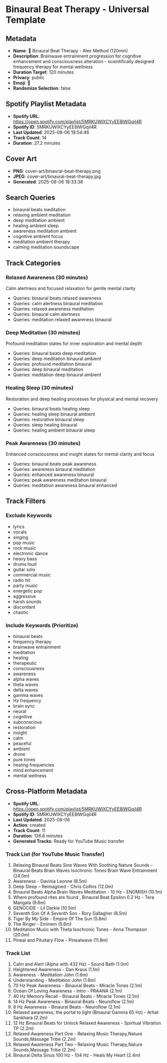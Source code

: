 # Binaural Beat Therapy - Universal Template

## Metadata

- **Name**: 🧬 Binaural Beat Therapy - Alex Method (120min)
- **Description**: Brainwave entrainment progression for cognitive enhancement and consciousness alteration - scientifically designed frequency therapy for mental wellness
- **Duration Target**: 120 minutes
- **Privacy**: public
- **Emoji**: 🧬
- **Randomize Selection**: false



## Spotify Playlist Metadata
- **Spotify URL**: https://open.spotify.com/playlist/5MRKUWlXCYyEE8IWGqiI4R
- **Spotify ID**: 5MRKUWlXCYyEE8IWGqiI4R
- **Last Updated**: 2025-08-06 18:54:46
- **Track Count**: 14
- **Duration**: 27.2 minutes
## Cover Art
- **PNG**: cover-art/binaural-beat-therapy.png
- **JPEG**: cover-art/binaural-beat-therapy.jpg
- **Generated**: 2025-08-06 18:33:38

## Search Queries
- binaural beats meditation
- relaxing ambient meditation
- deep meditation ambient
- healing ambient sleep
- awareness meditation ambient
- cognitive ambient focus
- meditation ambient therapy
- calming meditation soundscape

## Track Categories

### Relaxed Awareness (30 minutes)
Calm alertness and focused relaxation for gentle mental clarity
- Queries: binaural beats relaxed awareness
- Queries: calm alertness binaural meditation
- Queries: relaxed awareness meditation
- Queries: binaural calm alertness
- Queries: meditation relaxed awareness binaural

### Deep Meditation (30 minutes)
Profound meditation states for inner exploration and mental depth
- Queries: binaural beats deep meditation
- Queries: deep meditation binaural ambient
- Queries: profound meditation binaural
- Queries: deep binaural meditation
- Queries: meditation deep binaural ambient

### Healing Sleep (30 minutes)
Restoration and deep healing processes for physical and mental recovery
- Queries: binaural beats healing sleep
- Queries: healing sleep binaural ambient
- Queries: restorative binaural sleep
- Queries: sleep healing binaural
- Queries: healing ambient binaural sleep

### Peak Awareness (30 minutes)
Enhanced consciousness and insight states for mental clarity and focus
- Queries: binaural beats peak awareness
- Queries: awareness binaural meditation
- Queries: enhanced awareness binaural
- Queries: peak awareness meditation binaural
- Queries: meditation awareness binaural enhanced

## Track Filters

### Exclude Keywords
- lyrics
- vocals
- singing
- pop music
- rock music
- electronic dance
- heavy bass
- drums loud
- guitar solo
- commercial music
- radio hit
- party music
- energetic pop
- aggressive
- harsh sounds
- discordant
- chaotic

### Include Keywords (Prioritize)
- binaural beats
- frequency therapy
- brainwave entrainment
- meditation
- healing
- therapeutic
- consciousness
- awareness
- alpha waves
- theta waves
- delta waves
- gamma waves
- Hz frequency
- brain sync
- neural
- cognitive
- subconscious
- restoration
- insight
- calm
- peaceful
- ambient
- drone
- pure tones
- healing frequencies
- mind enhancement
- mental wellness


## Cross-Platform Metadata
- **Spotify URL**: https://open.spotify.com/playlist/5MRKUWlXCYyEE8IWGqiI4R
- **Spotify ID**: 5MRKUWlXCYyEE8IWGqiI4R
- **Last Updated**: 2025-08-06
- **Action**: created
- **Track Count**: 11
- **Duration**: 126.6 minutes
- **Generated Tracks**: Ready for YouTube Music transfer

### Track List (for YouTube Music Transfer)
 1. Relaxing Binaural Beats Sine Waves With Soothing Nature Sounds - Binaural Beats Brain Waves Isochronic Tones Brain Wave Entrainment (24.0m)
 2. Awareness - Davinia Leonne (8.5m)
 3. Deep Sleep – Reimagined - Chris Collins (12.0m)
 4. Binaural Beats Alpha Brain Waves Meditation - 10 Hz - ENOMISH (10.1m)
 5. Where profound rites are found , Binaural Beat Epsilon 0.2 Hz - Tera Mangala (9.6m)
 6. GENOCIDE - Lil Darkie (10.5m)
 7. Seventh Son Of A Seventh Son - Rory Gallagher (8.5m)
 8. Tiger By My Side - Empire Of The Sun (5.8m)
 9. The Ringer - Eminem (5.6m)
10. Meditation Music with Theta Isochronic Tones - Anna Thompson (20.0m)
11. Pineal and Pituitary Flow - Pinealwave (11.8m)

### Track List
  1. Calm and Alert (Alpha with 432 Hz) - Sound Bath (1.0m)
  2. Heightened Awareness - Dan Kraus (1.1m)
  3. Awareness - Meditation John (1.6m)
  4. Understanding - Meditation John (1.6m)
  5. 70 Hz Peak Awareness - Binaural Beats - Miracle Tones (2.1m)
  6. Ocean Of Loving Awareness - Intro - PRAANA (2.1m)
  7. 40 Hz Memory Recall - Binaural Beats - Miracle Tones (2.1m)
  8. 14 Hz Peak Awareness - Binaural Beats - Neuroflow (2.1m)
  9. 8 Hz Awareness - Binaural Beats - Neuroflow (2.1m)
 10. Relaxed awareness, the portal to light (Binaural Gamma 65 Hz) - Arhat Sankhara (2.2m)
 11. 12 Hz Binaural Beats for Unlock Relaxed Awareness - Spiritual Vibration TP (2.2m)
 12. Relaxed Awareness Part One - Relaxing Music Therapy,Nature Sounds,Massage Tribe (2.2m)
 13. Relaxed Awareness Part Two - Relaxing Music Therapy,Nature Sounds,Massage Tribe (2.2m)
 14. Binaural Delta Sinus 100 Hz - 104 Hz - Heals My Heart (2.4m)
